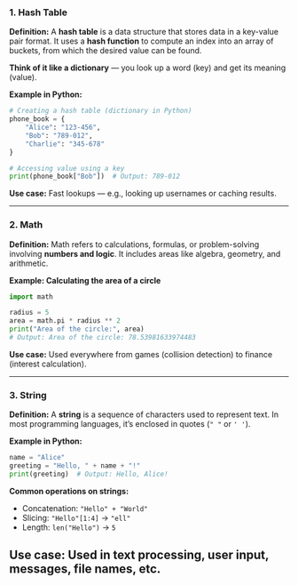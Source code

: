 ### 1. **Hash Table**

**Definition:**
A **hash table** is a data structure that stores data in a key-value pair format. It uses a **hash function** to compute an index into an array of buckets, from which the desired value can be found.

**Think of it like a dictionary** — you look up a word (key) and get its meaning (value).

**Example in Python:**

```python
# Creating a hash table (dictionary in Python)
phone_book = {
    "Alice": "123-456",
    "Bob": "789-012",
    "Charlie": "345-678"
}

# Accessing value using a key
print(phone_book["Bob"])  # Output: 789-012
```

**Use case:**
Fast lookups — e.g., looking up usernames or caching results.

---

### 2. **Math**

**Definition:**
Math refers to calculations, formulas, or problem-solving involving **numbers and logic**. It includes areas like algebra, geometry, and arithmetic.

**Example: Calculating the area of a circle**

```python
import math

radius = 5
area = math.pi * radius ** 2
print("Area of the circle:", area)
# Output: Area of the circle: 78.53981633974483
```

**Use case:**
Used everywhere from games (collision detection) to finance (interest calculation).

---

### 3. **String**

**Definition:**
A **string** is a sequence of characters used to represent text. In most programming languages, it’s enclosed in quotes (`" "` or `' '`).

**Example in Python:**

```python
name = "Alice"
greeting = "Hello, " + name + "!"
print(greeting)  # Output: Hello, Alice!
```

**Common operations on strings:**

* Concatenation: `"Hello" + "World"`
* Slicing: `"Hello"[1:4]` → `"ell"`
* Length: `len("Hello")` → `5`

**Use case:**
Used in text processing, user input, messages, file names, etc.
---